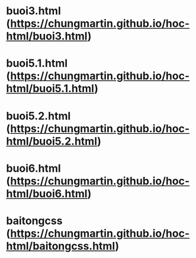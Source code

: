 
# buoi3.html (https://chungmartin.github.io/hoc-html/buoi3.html)
# buoi5.1.html (https://chungmartin.github.io/hoc-html/buoi5.1.html)
# buoi5.2.html (https://chungmartin.github.io/hoc-html/buoi5.2.html)
# buoi6.html (https://chungmartin.github.io/hoc-html/buoi6.html)
# baitongcss (https://chungmartin.github.io/hoc-html/baitongcss.html)
